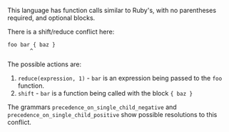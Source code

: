 This language has function calls similar to Ruby's, with no parentheses required, and optional blocks.

There is a shift/reduce conflict here:

```
foo bar { baz }
       ^
```

The possible actions are:
1. `reduce(expression, 1)` - `bar` is an expression being passed to the `foo` function.
2. `shift` - `bar` is a function being called with the block `{ baz }`

The grammars `precedence_on_single_child_negative` and `precedence_on_single_child_positive` show possible resolutions to this conflict.